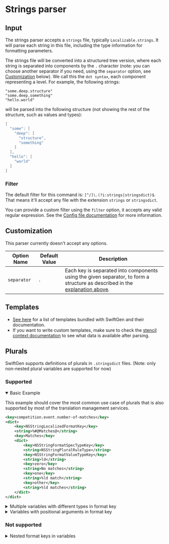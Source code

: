 # Strings parser

## Input

The strings parser accepts a `strings` file, typically `Localizable.strings`. It will parse each string in this file, including the type information for formatting parameters.

The strings file will be converted into a structured tree version, where each string is separated into components by the `.` character (note: you can choose another separator if you need, using the `separator` option, see [Customization](#customization) below). We call this the `dot syntax`, each component representing a level. For example, the following strings:

```
"some.deep.structure"
"some.deep.something"
"hello.world"
```

will be parsed into the following structure (not showing the rest of the structure, such as values and types):

```swift
[
  "some": [
    "deep": [
      "structure",
      "something"
    ]
  ],
  "hello": [
    "world"
  ]
]
```

### Filter

The default filter for this command is: `[^/]\.(?i:strings|stringsdict)$`. That means it'll accept any file with the extension `strings` or `stringsdict`.

You can provide a custom filter using the `filter` option, it accepts any valid regular expression. See the [Config file documentation](../ConfigFile.md) for more information.

## Customization

This parser currently doesn't accept any options.

| Option Name | Default Value | Description |
| -------------- | ------------- | ----------- |
| `separator` | `.` | Each key is separated into components using the given separator, to form a structure as described in the [explanation above](#input). |

## Templates

* [See here](../templates/strings) for a list of templates bundled with SwiftGen and their documentation.
* If you want to write custom templates, make sure to check the [stencil context documentation](../SwiftGenKit%20Contexts/Strings.md) to see what data is available after parsing.

## Plurals

SwiftGen supports definitions of plurals in `.stringsdict` files. (Note: only non-nested plural variables are supported for now)

### Supported

<details open>

<summary>Basic Example</summary>

This example should cover the most common use case of plurals that is also supported by most of the translation management services.

```xml
<key>competition.event.number-of-matches</key>
<dict>
    <key>NSStringLocalizedFormatKey</key>
    <string>%#@Matches@</string>
    <key>Matches</key>
    <dict>
        <key>NSStringFormatSpecTypeKey</key>
        <string>NSStringPluralRuleType</string>
        <key>NSStringFormatValueTypeKey</key>
        <string>ld</string>
        <key>zero</key>
        <string>No matches</string>
        <key>one</key>
        <string>%ld match</string>
        <key>other</key>
        <string>%ld matches</string>
    </dict>
</dict>
```

</details>

<details>

<summary>Multiple variables with different types in format key</summary>

```xml
<key>multiple.placeholders-and-variables.string-int</key>
<dict>
    <key>NSStringLocalizedFormatKey</key>
    <string>%#@element@ %#@has_rating@</string>
    <key>element</key>
    <dict>
        <key>NSStringFormatSpecTypeKey</key>
        <string>NSStringPluralRuleType</string>
        <key>NSStringFormatValueTypeKey</key>
        <string>@</string>
        <key>other</key>
        <string>%@</string>
    </dict>
    <key>has_rating</key>
    <dict>
        <key>NSStringFormatSpecTypeKey</key>
        <string>NSStringPluralRuleType</string>
        <key>NSStringFormatValueTypeKey</key>
        <string>d</string>
        <key>zero</key>
        <string>has no rating</string>
        <key>one</key>
        <string>has one rating</string>
        <key>other</key>
        <string>has %d ratings</string>
    </dict>
</dict>
```

</details>

<details>

<summary>Variables with positional arguments in format key</summary>

_Note:_ To have the correct sorting of the parameters of the generated method, in this case `Int, String, String`, it is required to use matching positional arguments for the format key and the placeholder in the rules of the variable.

```xml
<key>multiple.placeholders-and-variables.int-string-string</key>
<dict>
    <key>NSStringLocalizedFormatKey</key>
    <string>Your %3$#@third@ list contains %1$#@first@ %2$#@second@.</string>
    <key>first</key>
    <dict>
        <key>NSStringFormatSpecTypeKey</key>
        <string>NSStringPluralRuleType</string>
        <key>NSStringFormatValueTypeKey</key>
        <string>d</string>
        <key>zero</key>
        <string>no items.</string>
        <key>one</key>
        <string>one item. You should buy it</string>
        <key>other</key>
        <string>%1$d items. You should buy them</string>
    </dict>
    <key>second</key>
    <dict>
        <key>NSStringFormatSpecTypeKey</key>
        <string>NSStringPluralRuleType</string>
        <key>NSStringFormatValueTypeKey</key>
        <string>@</string>
        <key>other</key>
        <string>%2$@</string>
    </dict>
    <key>third</key>
    <dict>
        <key>NSStringFormatSpecTypeKey</key>
        <string>NSStringPluralRuleType</string>
        <key>NSStringFormatValueTypeKey</key>
        <string>@</string>
        <key>other</key>
        <string>%3$@</string>
    </dict>
</dict>
```

</details>

### Not supported

<details>

<summary>Nested format keys in variables</summary>

Note: in practice this should hopefully be very rare. Especially, if you're using tools like Lokalize, PhraseApp, POEditor, or similar to export your `stringsdict`, it's unlikely that they'll ever generate that kind of convoluted structure for your `stringsdict`.

```xml
<key>nested.formatkey-in-variable</key>
<dict>
    <key>NSStringLocalizedFormatKey</key>
    <string>%#@geese@</string>
    <key>geese</key>
    <dict>
        <key>NSStringFormatSpecTypeKey</key>
        <string>NSStringPluralRuleType</string>
        <key>NSStringFormatValueTypeKey</key>
        <string>d</string>
        <key>one</key>
        <!-- This uses a nested key, i.e. you're referencing goose_fields variable inside the definition of geese variable -->
        <!-- This is currently not properly supported as it's not parsed recursively by SwiftGen. -->
        <string>A goose landed on %#@goose_fields@</string>
        <key>other</key>
        <string>%d geese landed on %#@geese_fields@</string>
    </dict>
    <key>goose_fields</key>
    <dict>
        <key>NSStringFormatSpecTypeKey</key>
        <string>NSStringPluralRuleType</string>
        <key>NSStringFormatValueTypeKey</key>
        <string>d</string>
        <key>one</key>
        <string>its own field</string>
        <key>other</key>
        <string>its own %d fields</string>
    </dict>
    <key>geese_fields</key>
    <dict>
        <key>NSStringFormatSpecTypeKey</key>
        <string>NSStringPluralRuleType</string>
        <key>NSStringFormatValueTypeKey</key>
        <string>d</string>
        <key>one</key>
        <string>their shared field</string>
        <key>other</key>
        <string>their %d fields</string>
    </dict>
</dict>
```

</details>
